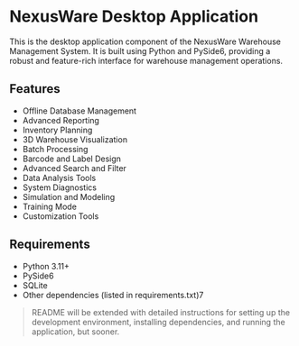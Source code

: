 # NexusWare Desktop Application

This is the desktop application component of the NexusWare Warehouse Management System. It is built using Python and PySide6, providing a robust and feature-rich interface for warehouse management operations.

## Features

- Offline Database Management
- Advanced Reporting
- Inventory Planning
- 3D Warehouse Visualization
- Batch Processing
- Barcode and Label Design
- Advanced Search and Filter
- Data Analysis Tools
- System Diagnostics
- Simulation and Modeling
- Training Mode
- Customization Tools

## Requirements

- Python 3.11+
- PySide6
- SQLite
- Other dependencies (listed in requirements.txt)7

> README will be extended with detailed instructions for setting up the development environment, 
> installing dependencies, and running the application, but sooner.